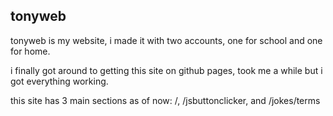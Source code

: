 ## tonyweb 
tonyweb is my website, i made it with two accounts, one for school and one for home.

i finally got around to getting this site on github pages, took me a while but i got everything working.

this site has 3 main sections as of now: /, /jsbuttonclicker, and /jokes/terms
